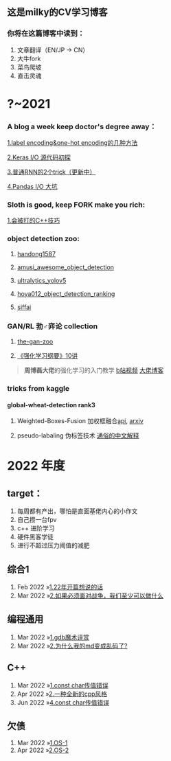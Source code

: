 ## 这是milky的CV学习博客
### 你将在这篇博客中读到：

1. 文章翻译（EN/JP -> CN）
2. 大牛fork
3. 菜鸟爬坡
4. 直击灵魂


# ?~2021
### A blog a week keep doctor's degree away：

  [1.label encoding&one-hot encoding的几种方法](训练前1.md)

  [2.Keras I/O 源代码初探](git2.md)

  [3.普通RNN的2个trick（更新中）](rnn_trick1.md)

  [4.Pandas I/O 大坑](pandas1.md)

  
### Sloth is good, keep FORK make you rich:

  [1.会被打的C++技巧](cpp_1.md)
   
  
### object detection zoo:
1. [handong1587](https://handong1587.github.io/deep_learning/2015/10/09/object-detection.html)

2. [amusi_awesome_object_detection](https://github.com/amusi/awesome-object-detection)

3. [ultralytics_yolov5](https://github.com/ultralytics/yolov5)

4. [hoya012_object_detection_ranking](https://github.com/hoya012/deep_learning_object_detection)
 
5. [siffai](http://sffai.com/)
 
 
### GAN/RL 勃♂弈论 collection
1. [the-gan-zoo](https://github.com/hindupuravinash/the-gan-zoo)

2. [《强化学习纲要》10讲](https://github.com/zhoubolei/introRL)
> **周博磊大佬**的强化学习的入门教学
> [b站视频](https://space.bilibili.com/511221970/video)
> [大佬博客](http://bzhou.ie.cuhk.edu.hk/)
  


### tricks from kaggle
#### global-wheat-detection rank3
1. Weighted-Boxes-Fusion 加权框融合[api](https://github.com/FicmillaR/Weighted-Boxes-Fusion), [arxiv](https://arxiv.org/abs/1910.13302)


2. pseudo-labaling 伪标签技术 [通俗的中文解释](https://cloud.tencent.com/developer/article/1656245)
 
 
 
# 2022 年度
## target：
1. 每周都有产出，哪怕是直面基佬内心的小作文
2. 自己攒一台fpv
3. c++ 进阶学习
4. 硬件黑客学徒
5. 进行不超过压力阈值的减肥

## 综合1
1. Feb 2022 »[1.22年开篇想说的话](general_1/0207_yearSum.md)
2. Mar 2022 »[2.如果必须面对战争，我们至少可以做什么](general_1/0310_prepare_for_war.md)

## 编程通用
1. Mar 2022 »[1.gdb魔术评赏](general_code/0314_gdbwizard.md)
2. Mar 2022 »[2.为什么我的md变成乱码了?](general_code/0329_md_to_garbled.md)

## C++
1. Mar 2022 »[1.const char传值错误](cpp/0330_const_char_err.md)
2. Apr 2022 »[2.一种全新的cpp风格](cpp/0404_new_cpp_style_01.md)
3. Jun 2022 »[4.const char传值错误](cpp/0627_class_const_member.md)

## 欠债
1. Mar 2022 »[1.OS-1](rookie_bachelor/os_1.md)
2. Apr 2022 »[2.OS-2](rookie_bachelor/os_2.md)